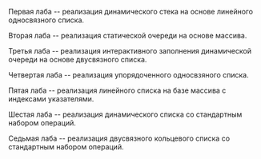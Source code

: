 Первая лаба -- реализация динамического стека на основе линейного односвязного списка.

Вторая лаба -- реализация статической очереди на основе массива.

Третья лаба -- реализация интерактивного заполнения динамической очереди на основе двусвязного списка.

Четвертая лаба -- реализация упорядоченного односвзяного списка.

Пятая лаба -- реализация линейного списка на базе массива с индексами указателями.

Шестая лаба -- реализация динамического списка со стандартным набором операций.

Седьмая лаба -- реализация двусвязного кольцевого списка со стандартным набором операций.
